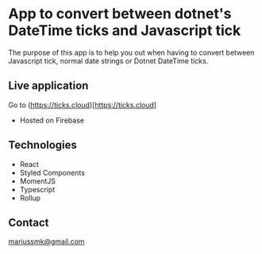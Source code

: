 # App to convert between dotnet's DateTime ticks and Javascript tick
The purpose of this app is to help you out when having to convert between Javascript tick, normal date strings or Dotnet DateTime ticks. 

## Live application
Go to (https://ticks.cloud)[https://ticks.cloud] 

- Hosted on Firebase

## Technologies
- React
- Styled Components
- MomentJS
- Typescript
- Rollup

## Contact
mariussmk@gmail.com